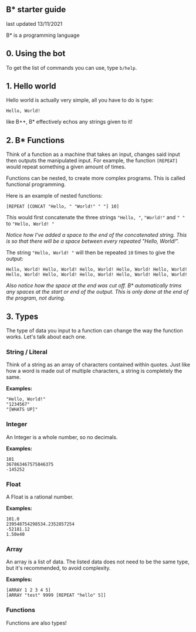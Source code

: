 ## B* starter guide
last updated 13/11/2021

B* is a programming language

## 0. Using the bot

To get the list of commands you can use, type `b/help`.

## 1. Hello world

Hello world is actually very simple, all you have to do is type:

```
Hello, World!
```

like B++, B* effectively echos any strings given to it!

## 2. B* Functions

Think of a function as a machine that takes an input, changes said input then outputs the manipulated input.
For example, the function `[REPEAT]` would repeat something a given amount of times.

Functions can be nested, to create more complex programs.
This is called functional programming.

Here is an example of nested functions:

```
[REPEAT [CONCAT "Hello, " "World!" " "] 10]
```

This would first concatenate the three strings `"Hello, "`, `"World!"` and `" "` to `"Hello, World! "`

_Notice how I've added a space to the end of the concatenated string. This is so that there will be a space between every repeated "Hello, World!"._

The string `"Hello, World! "` will then be repeated `10` times to give the output:

```
Hello, World! Hello, World! Hello, World! Hello, World! Hello, World! Hello, World! Hello, World! Hello, World! Hello, World! Hello, World!
```

_Also notice how the space at the end was cut off. B* automatically trims any spaces at the start or end of the output. This is only done at the end of the program, not during._

## 3. Types

The type of data you input to a function can change the way the function works. Let's talk about each one.

### String / Literal

Think of a string as an array of characters contained within quotes. Just like how a word is made out of multiple characters, a string is completely the same.

**Examples:**
```
"Hello, World!"
"1234567"
"[WHATS UP]"
```

### Integer

An Integer is a whole number, so no decimals.

**Examples:**
```
101
367863467575846375
-145252
```

### Float

A Float is a rational number.

**Examples:**
```
101.0
239548754298534.2352857254
-52181.12
1.50e40
```

### Array

An array is a list of data. The listed data does not need to be the same type, but it's recommended, to avoid complexity.

**Examples:**
```
[ARRAY 1 2 3 4 5]
[ARRAY "test" 9999 [REPEAT "hello" 5]]
```

### Functions

Functions are also types!
